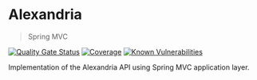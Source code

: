 # Alexandria

> Spring MVC

[![Quality Gate Status](https://sonarcloud.io/api/project_badges/measure?project=earelin_alexandria&metric=alert_status)](https://sonarcloud.io/summary/new_code?id=earelin_alexandria)
[![Coverage](https://sonarcloud.io/api/project_badges/measure?project=earelin_alexandria&metric=coverage)](https://sonarcloud.io/summary/new_code?id=earelin_alexandria)
[![Known Vulnerabilities](https://snyk.io/test/github/earelin/alexandria/badge.svg)](https://snyk.io/test/github/earelin/alexandria)

Implementation of the Alexandria API using Spring MVC application layer.
